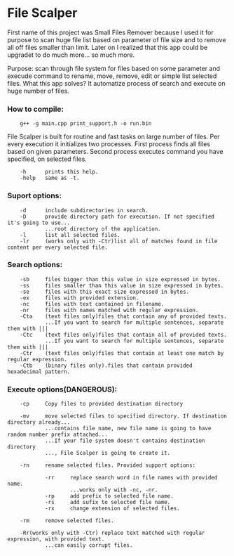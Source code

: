 # File Scalper

First name of this project was Small Files Remover because I used it for purpose to scan huge file list based on parameter of file size and to remove all off files smaller than limit. Later on I realized that this app could be upgradet to do much more... so much more.

Purpose: scan through file system for files based on some parameter and execude command to rename, move, remove, edit or simple list selected files. What this app solves? It automatize process of search and execute on huge number of files.

### How to compile: 

        g++ -g main.cpp print_support.h -o run.bin


File Scalper is built for routine and fast tasks on large number of files.
Per every execution it initializes two processes. First process finds all files based on given parameters.
Second process executes command you have specified, on selected files.

        -h      prints this help.
        -help   same as -t.

### Suport options:

        -d      include subdirectories in search.
        -D      provide directory path for execution. If not specified it's going to use...
                ...root directory of the application.
        -l      list all selected files.
        -lr     (works only with -Ctr)list all of matches found in file content per every selected file.

### Search options:

        -sb     files bigger than this value in size expressed in bytes.
        -ss     files smaller than this value in size expressed in bytes.
        -se     files with this exact size expressed in bytes.
        -ex     files with provided extension.
        -nc     files with text contained in filename.
        -nr     files with names matched with regular expression.
        -Cta    (text files only)files that contain any of provided texts.
                ...If you want to search for multiple sentences, separate them with |||
        -Ctc    (text files only)files that contain all of provided texts.
                ...If you want to search for multiple sentences, separate them with |||
        -Ctr    (text files only)files that contain at least one match by regular expression.
        -Ctb    (binary files only).files that contain provided hexadecimal pattern.

### Execute options(DANGEROUS):

        -cp     Copy files to provided destination directory

        -mv     move selected files to specified directory. If destination directory already...
                ...contains file name, new file name is going to have random number prefix attached...
                ...If your file system doesn't contains destination directory
                ..., File Scalper is going to create it.

        -rn     rename selected files. Provided support options:

                -rr     replace search word in file names with provided name.
                        ...works only with -nc, -nr.
                -rp     add prefix to selected file name.
                -rs     add sufix to selected file name.
                -rx     change extension of selected files.

        -rm     remove selected files.

        -Rr(works only with -Ctr) replace text matched with regular expression, with provided text.
                ...can easily corrupt files.
